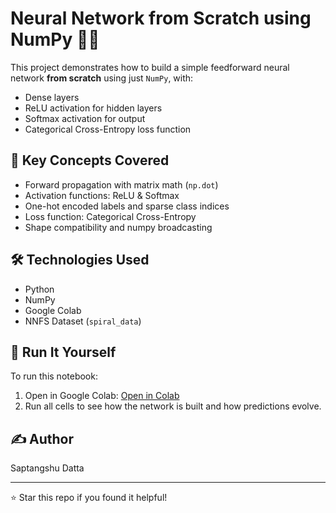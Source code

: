 # Neural Network from Scratch using NumPy 🧠✨

This project demonstrates how to build a simple feedforward neural network **from scratch** using just `NumPy`, with:

- Dense layers
- ReLU activation for hidden layers
- Softmax activation for output
- Categorical Cross-Entropy loss function

## 📌 Key Concepts Covered
- Forward propagation with matrix math (`np.dot`)
- Activation functions: ReLU & Softmax
- One-hot encoded labels and sparse class indices
- Loss function: Categorical Cross-Entropy
- Shape compatibility and numpy broadcasting

## 🛠️ Technologies Used
- Python
- NumPy
- Google Colab
- NNFS Dataset (`spiral_data`)

## 🚀 Run It Yourself
To run this notebook:

1. Open in Google Colab: [Open in Colab](https://colab.research.google.com/github/your-username/neural-network-from-scratch/blob/main/neural_network_from_scratch.ipynb)
2. Run all cells to see how the network is built and how predictions evolve.

## ✍️ Author
Saptangshu Datta

---

⭐ Star this repo if you found it helpful!
